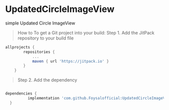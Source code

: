 # UpdatedCircleImageView
simple Updated Circle ImageView

> How to
To get a Git project into your build:
Step 1. Add the JitPack repository to your build file

```gradle
allprojects {
		repositories {
			...
			maven { url 'https://jitpack.io' }
		}
	}
  ```
  
  >Step 2. Add the dependency
  
  ```gradle
  
  dependencies {
	        implementation 'com.github.Foysalofficial:UpdatedCircleImageView:6.1.4'
	}
  
  ```
